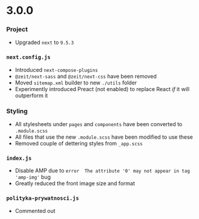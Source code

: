 # 3.0.0

### Project

- Upgraded `next` to `9.5.3`

### `next.config.js`

- Introduced `next-compose-plugins`
- `@zeit/next-sass` and `@zeit/next-css` have been removed
- Moved `sitemap.xml` builder to new `./utils` folder
- Experimently introduced Preact (not enabled) to replace React *if* it will outperform it

### Styling

- All stylesheets under `pages` and `components` have been converted to `.module.scss`
- All files that use the new `.module.scss` have been modified to use these
- Removed couple of dettering styles from `_app.scss`

### `index.js`

- Disable AMP due to `error  The attribute '0' may not appear in tag 'amp-img'` bug
- Greatly reduced the front image size and format

### `polityka-prywatnosci.js`

- Commented out